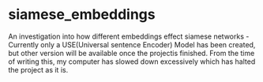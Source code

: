 # siamese_embeddings
An investigation into how different embeddings effect siamese networks - Currently only a USE(Universal sentence Encoder) Model has been created, but other version will be available once the projectis finished. From the time of writing this, my computer has slowed down excessively which has halted the project as it is. 

